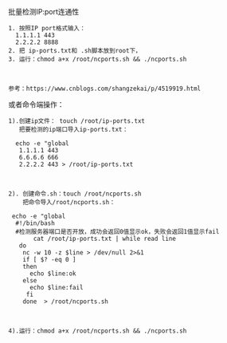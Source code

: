    批量检测IP:port连通性

    1. 按照IP port格式输入：
      1.1.1.1 443
      2.2.2.2 8888
    2. 把 ip-ports.txt和 .sh脚本放到root下，
    3. 运行：chmod a+x /root/ncports.sh && ./ncports.sh



    参考：https://www.cnblogs.com/shangzekai/p/4519919.html






或者命令端操作：

    1).创建ip文件： touch /root/ip-ports.txt
       把要检测的ip端口导入ip-ports.txt：
    
      echo -e "global
       1.1.1.1 443
       6.6.6.6 666
       2.2.2.2 443 > /root/ip-ports.txt
    
    
    
    2). 创建命令.sh：touch /root/ncports.sh
        把命令导入/root/ncports.sh：
        
     echo -e "global
      #!/bin/bash  
      #检测服务器端口是否开放，成功会返回0值显示ok，失败会返回1值显示fail  
           cat /root/ip-ports.txt | while read line  
       do  
        nc -w 10 -z $line > /dev/null 2>&1  
        if [ $? -eq 0 ]  
        then  
          echo $line:ok  
        else  
          echo $line:fail  
         fi   
        done  > /root/ncports.sh
      
      
      
    4).运行：chmod a+x /root/ncports.sh && ./ncports.sh
    

    
